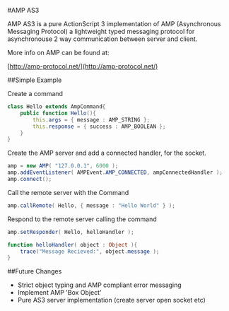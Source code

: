 #AMP AS3

AMP AS3 is a pure ActionScript 3 implementation of AMP (Asynchronous Messaging Protocol) a lightweight typed messaging protocol for asynchronouse 2 way communication between server and client.

More info on AMP can be found at: 

[http://amp-protocol.net/](http://amp-protocol.net/)

##Simple Example

Create a command

```actionscript
class Hello extends AmpCommand{
	public function Hello(){
		this.args = { message : AMP_STRING };
		this.response = { success : AMP_BOOLEAN };
	}
}
```

Create the AMP server and add a connected handler, for the socket.

```actionscript
amp = new AMP( "127.0.0.1", 6000 );
amp.addEventListener( AMPEvent.AMP_CONNECTED, ampConnectedHandler );
amp.connect();
```

Call the remote server with the Command

```actionscript
amp.callRemote( Hello, { message : "Hello World" } );
```

Respond to the remote server calling the command

```actionscript
amp.setResponder( Hello, helloHandler );		

function helloHandler( object : Object ){
	trace("Message Recieved:", object.message );
}		
```

##Future Changes

 * Strict object typing and AMP compliant error messaging
 * Implement AMP 'Box Object'
 * Pure AS3 server implementation (create server open socket etc)
